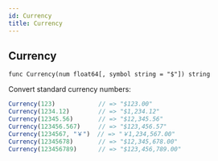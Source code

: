 ```yaml
---
id: Currency
title: Currency
---
```



## Currency
`func Currency(num float64[, symbol string = "$"]) string`

Convert standard currency numbers:
```js
Currency(123)            // => "$123.00"
Currency(1234.12)        // => "$1,234.12"
Currency(12345.56)       // => "$12,345.56"
Currency(123456.567)     // => "$123,456.57"
Currency(1234567, "￥")  // => "￥1,234,567.00"
Currency(12345678)       // => "$12,345,678.00"
Currency(123456789)      // => "$123,456,789.00"
```

